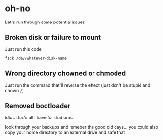 # oh-no

Let's run through some potential issues

## Broken disk or failure to mount

Just run this code

```sh
fsck /dev/whatever-disk-name
```

## Wrong directory chowned or chmoded

Just run the command that'll reverse the effect (just don't be stupid and chown `/`)

## Removed bootloader

idiot. that's all i have for that one...

look through your backups and remeber the good old days... you could also copy your home directory to an external drive and safe that
      

